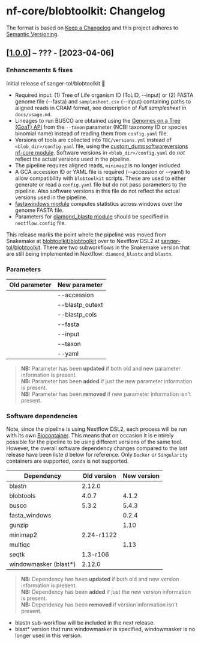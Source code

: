 # nf-core/blobtoolkit: Changelog

The format is based on [Keep a Changelog](https://keepachangelog.com/en/1.0.0/)
and this project adheres to [Semantic Versioning](https://semver.org/spec/v2.0.0.html).

## [[1.0.0](https://github.com/sanger-tol/blobtoolkit/releases/tag/1.0.0)] – ??? - [2023-04-06]

### Enhancements & fixes

Initial release of sanger-tol/blobtoolkit :tada:

- Required input: (1) Tree of Life organism ID (ToLID, --input) or (2) FASTA genome file (--fasta) and `samplesheet.csv` (--input) containing paths to aligned reads in CRAM format, see description of _Full samplesheet_ in `docs/usage.md`.
- Lineages to run BUSCO are obtained using the [Genomes on a Tree (GoaT) API](https://goat.genomehubs.org/api) from the `--taxon` parameter (NCBI taxonomy ID or species binomial name) instead of reading them from `config.yaml` file.
- Versions of tools are collected into `TBC/versions.yml` instead of `<blob_dir>/config.yaml` file, using the [custom_dumpsoftwareversions nf-core module](https://nf-co.re/modules/custom_dumpsoftwareversions). Software versions in `<blob_dir>/config.yaml` do *not* reflect the actual versions used in the pipeline.
- The pipeline requires aligned reads, `minimap2` is no longer included.
- A GCA accession ID or YAML file is required (--accession or --yaml) to allow compatibility with `blobtoolkit` scripts. These are used to either generate or read a `config.yaml` file but do not pass parameters to the pipeline. Also software versions in this file do not reflect the actual versions used in the pipeline. 
- [fastawindows module](https://nf-co.re/modules/fastawindows) computes statistics across windows over the genome FASTA file.
- Parameters for [diamond_blastp module](https://nf-co.re/modules/diamond_blastp) should be specified in `nextflow.config` file.

This release marks the point where the pipeline was moved from Snakemake at [blobtoolkit/blobtoolkit](https://github.com/blobtoolkit/blobtoolkit) over to Nextflow DSL2 at [sanger-tol/blobtoolkit](https://github.com/sanger-tol/blobtoolkit). There are two subworkflows in the Snakemake version that are still being implemented in Nextflow: `diamond_blastx` and `blastn`.

### Parameters

| Old parameter | New parameter   |
| ------------- | --------------- |
|               | --accession     |
|               | --blastp_outext |
|               | --blastp_cols   |
|               | --fasta         |
|               | --input         |
|               | --taxon         |
|               | --yaml          |

> **NB:** Parameter has been **updated** if both old and new parameter information is present. </br> **NB:** Parameter has been **added** if just the new parameter information
> is present. </br> **NB:** Parameter has been **removed** if new parameter information isn't present.

### Software dependencies

Note, since the pipeline is using Nextflow DSL2, each process will be run with its own [Biocontainer](https://biocontainers.pro/#/registry). This means that on occasion it is e
ntirely possible for the pipeline to be using different versions of the same tool. However, the overall software dependency changes compared to the last release have been liste
d below for reference. Only `Docker` or `Singularity` containers are supported, `conda` is not supported.

| Dependency             | Old version | New version |
| ---------------------- | ----------- | ----------- |
| blastn                 | 2.12.0      |             |
| blobtools              | 4.0.7       | 4.1.2       |
| busco                  | 5.3.2       | 5.4.3       |
| fasta_windows          |             | 0.2.4       |
| gunzip                 |             | 1.10        |
| minimap2               | 2.24-r1122  |             |
| multiqc                |             | 1.13        |
| seqtk                  | 1.3-r106    |             |
| windowmasker (blast\*) | 2.12.0      |             |

> **NB:** Dependency has been **updated** if both old and new version information is present. </br> **NB:** Dependency has been **added** if just the new version information is
> present. </br> **NB:** Dependency has been **removed** if version information isn't present.

- blastn sub-workflow will be included in the next release.
- blast\* version that runs windowmasker is specified, windowmasker is no longer used in this version.
